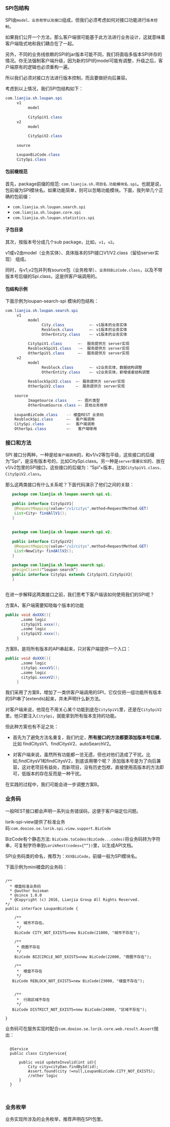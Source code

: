 <!-- toc -->
### SPI包结构
SPI由```model、业务枚举以及接口```组成，但我们必须考虑如何对接口功能进行```版本控制```。

如果我们公开一个方法，那么客户端很可能基于此方法进行业务设计，这就意味着客户端隐式地和我们耦合在了一起。

另外，不同的业务线依赖的SPI的jar版本可能不同，我们将面临多版本SPI并存的情况。你无法强制客户端升级，因为新的SPI的model可能有调整，升级之后，客户端原有的逻辑也必须重构一遍。

所以我们必须对接口方法进行版本控制，而且要做好向后兼容。

考虑到以上情况，我们SPI包结构如下：

``` java
com.lianjia.sh.loupan.spi
     v1
     	  model
     	  
     	  CitySpiV1.class
     v2
     	  model
    
     	  CitySpiV2.class
     	  
     source   

     LoupanBizCode.class
     CitySpi.class
```

#### 包前缀规范   
首先，package前缀的规范: `com.lianjia.sh.项目名.功能模块名.spi`。也就是说，包前缀为SPI模块名。如果功能简单，则可以忽略功能模块。下面，我列举几个正确的包前缀：

*  `com.lianjia.sh.loupan.search.spi`
*  `com.lianjia.sh.loupan.core.spi`
*  `com.lianjia.sh.loupan.statistics.spi`

#### 子包目录
其次，按版本号分成几个sub package，比如，`v1`，`v2`。

v1或v2由model（业务实体）、具体版本的SPI接口V1/V2.class（留给server实现） 组成。

同时，与v1,v2包并列有source包（业务枚举）、`业务码BizCode.class`，以及不带版本号后缀的Spi.class，这是供客户端调用的。

#### 包结构示例
下面示例为loupan-search-spi 模块的包结构：

``` java
com.lianjia.sh.loupan.search.spi
   	 v1
     	  model
     	 	    City.class           —- v1版本的业务实体
     	  	 	Resblock.class       —- v1版本的业务实体
     	  	 	OtherEntity.class    —- v1版本的业务实体
     	 
     	  CitySpiV1.class       —-  服务提供方 server实现
     	  ResblockSpiV1.class   -—  服务提供方 server实现
     	  OtherSpiV1.class      —-  服务提供方 server实现
     v2
     	  model
     	  		Resblock.class       —- v2业务实体，数据结构调整
     	  		OtherEntity.class    —- v2业务实体，新增或者结构调整
      
          ResblockSpiV2.class  —- 服务提供方 server实现
          OtherSpiV2.class     —  服务提供方 server实现
          
    source
     	  ImageSource.class     —- 图片类型
     	  OtherEnumSource.class —- 其他业务枚举
     	  
    LoupanBizCode.class    -- 楼盘REST 业务码
    ResblockSpi.class      —-  客户端调用
    CitySpi.class      	   —-  客户端调用
    OtherSpi.class         —-   客户端嗲用
```

### 接口和方法
SPI 接口分两种，一种是给`客户端调用`的，和v1/v2等包平级，这些接口的后缀为”Spi”，是没有版本号的，比如CitySpi.class。另一种是`server需要实现`的、放在v1/v2包里的SPI接口，这些接口的后缀为：“Spi”+版本，比如`CitySpiV1.class、CitySpiV2.class`。

那么这两类接口有什么关系呢？下面代码演示了他们之间的关联：

```java
   package com.lianjia.sh.loupan.search.spi.v1;
   
   public interface CitySpiV1{
    @RequestMapping(value="/v1/citys",method=RequestMethod.GET)
    List<City> findAllV1();
   }
   
   
   package com.lianjia.sh.loupan.search.spi.v2;
   
   public interface CitySpiV2{
    @RequestMapping(value="/v2/citys",method=RequestMethod.GET)
    List<NewCity> findAllV2();
   }
   
   package com.lianjia.sh.loupan.search.spi;
   @FeignClient(“loupan-search”)
   public interface CitySpi extends CitySpiV1,CitySpiV2{
   }
   
```

在进一步解释这两类接口之前，我们思考下客户端该如何使用我们的SPI呢？

方案A，客户端需要知晓每个版本的功能

``` java
public void doXXX(){
       …some logic
       citySpiV1.xxxx();
       …some logic
       citySpiV2.xxxx();
     }
```

方案B，是将所有版本的API串起来，只对客户端提供一个入口：

``` java
public void doXXX(){
       …some logic
       citySpi.xxxxV1();
       …some logic
       citySpi.xxxxV2();
     }
```

我们采用了方案B，增加了一类供客户端调用的SPI，它仅仅把一组功能所有版本的SPI串了(extends)起来，并未声明什么新方法。

对客户端来说，他现在不用关心某个功能到底在`CitySpiV1`里，还是在`CitySpiV2`里。他只要注入`CitySpi`，就能拿到所有版本支持的功能。

但此种方案也有不足之处：

*  首先为了避免方法名重复，我们约定，**所有接口的方法都要添加版本号后缀**，比如 findCitysV1、findCitysV2、autoSearchV2。  

*  对客户端来说，虽然所有功能都一览无遗，但也对他们造成了干扰。比如,findCitysV1和findCitysV2，到底该用哪个呢？ 添加版本号是为了向后兼容，这对老项目有益处，而新项目，没有历史包袱，直接使用高版本的方法即可，低版本的存在反而是一种干扰。


在实践的过程中，我们可能会进一步调整方案B。


### 业务码

一般REST接口都会声明一系列业务错误码，这便于客户端定位问题。

lorik-spi-view提供了标准业务码:`com.dooioo.se.lorik.spi.view.support.BizCode`

BizCode有个静态方法: `BizCode.toCodes(BizCode...codes)`将业务码转为字符串，可复制字符串到`LorikRest(codes={“”})`里，以生成API文档。

SPI业务码类的命名，推荐为：`XXXBizCode`，前缀一般为SPI模块名。

下面示例为mini楼盘的业务码：

```

/**
  * 楼盘标准业务码
  * @author huisman
  * @since 1.0.0  
  * @Copyright (c) 2016, Lianjia Group All Rights Reserved.
*/
public interface LoupanBizCode {
  
    /**
     *  城市不存在。
     */
    BizCode CITY_NOT_EXISTS=new BizCode(21000, "城市不存在");

    /**
     * 商圈不存在
     */
    BizCode BIZCIRCLE_NOT_EXISTS=new BizCode(22000, "商圈不存在");
    
    /**
     *  楼盘不存在
     */
   BizCode REBLOCK_NOT_EXISTS=new BizCode(23000, "楼盘不存在");
    
    
    /**
     *  行政区域不存在
     */
   BizCode DISTRICT_NOT_EXISTS=new BizCode(24000, "区域不存在");
    
}

```

业务码可在服务实现时配合`com.dooioo.se.lorik.core.web.result.Assert`抛出：

```
  
  @Service
  public class CityService{
  
      public void updateInvalid(int id){
          City city=cityDao.findById(id);
          Assert.found(city !=null,LoupanBizCode.CITY_NOT_EXISTS);
          //other logic
      }
  }
  
  
```

### 业务枚举

业务实现所涉及的业务枚举，推荐声明在SPI包里。



    



